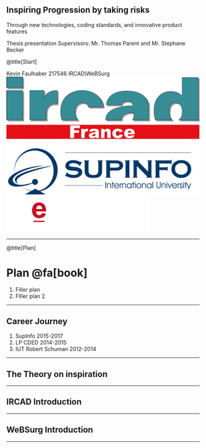 ## Inspiring Progression by taking risks
Through new technologies, coding standards, and innovative product features

Thesis presentation
Supervisors: Mr. Thomas Parent and Mr. Stephane Becker

@title[Start]

Kevin Faulhaber 217546
IRCAD\WeBSurg
![Logo](assets/ircad.png)
![Logo](assets/SupInfoLogo.png)
![Logo](assets/websurg.png)

---

@title[Plan]
# Plan @fa[book]
1. Filler plan
2. FIller plan 2

---

## Career Journey
 
 1. SupInfo 2015-2017
 2. LP CDED 2014-2015
 3. IUT Robert Schuman 2012-2014

---

## The Theory on inspiration

---

## IRCAD Introduction

--- 

## WeBSurg Introduction

---